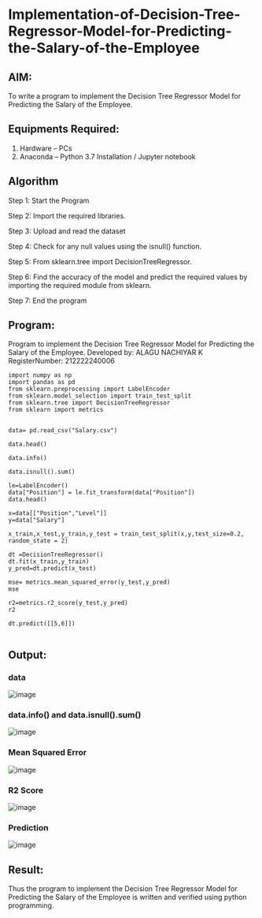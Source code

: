 # Implementation-of-Decision-Tree-Regressor-Model-for-Predicting-the-Salary-of-the-Employee

## AIM:
To write a program to implement the Decision Tree Regressor Model for Predicting the Salary of the Employee.

## Equipments Required:
1. Hardware – PCs
2. Anaconda – Python 3.7 Installation / Jupyter notebook

## Algorithm
Step 1: Start the Program

Step 2: Import the required libraries.

Step 3: Upload and read the dataset

Step 4: Check for any null values using the isnull() function.

Step 5: From sklearn.tree import DecisionTreeRegressor.

Step 6: Find the accuracy of the model and predict the required values by importing the required module from sklearn. 

Step 7: End the program

## Program:


Program to implement the Decision Tree Regressor Model for Predicting the Salary of the Employee.
Developed by: ALAGU NACHIYAR K
RegisterNumber: 212222240006  
```
import numpy as np
import pandas as pd
from sklearn.preprocessing import LabelEncoder
from sklearn.model_selection import train_test_split
from sklearn.tree import DecisionTreeRegressor
from sklearn import metrics


data= pd.read_csv("Salary.csv")

data.head()

data.info()

data.isnull().sum()

le=LabelEncoder()
data["Position"] = le.fit_transform(data["Position"])
data.head()

x=data[["Position","Level"]]
y=data["Salary"]

x_train,x_test,y_train,y_test = train_test_split(x,y,test_size=0.2, random_state = 2)

dt =DecisionTreeRegressor()
dt.fit(x_train,y_train)
y_pred=dt.predict(x_test)

mse= metrics.mean_squared_error(y_test,y_pred)
mse

r2=metrics.r2_score(y_test,y_pred)
r2

dt.predict([[5,6]])


```

## Output:

### data
![image](https://github.com/user-attachments/assets/39efac5c-e618-4678-b001-578e199de5a6)

### data.info() and data.isnull().sum()
![image](https://github.com/user-attachments/assets/92de4c5a-d46c-4363-ad4d-0f62dadfbb6a)


### Mean Squared Error
![image](https://github.com/user-attachments/assets/c84f4a98-ca23-4d09-b8c7-f34881596b66)

### R2 Score
![image](https://github.com/user-attachments/assets/2f70c445-4914-43e1-9944-d191af4db25d)

### Prediction
![image](https://github.com/user-attachments/assets/249abefb-d4c8-4500-b30a-e9fa079f14a5)



## Result:
Thus the program to implement the Decision Tree Regressor Model for Predicting the Salary of the Employee is written and verified using python programming.
